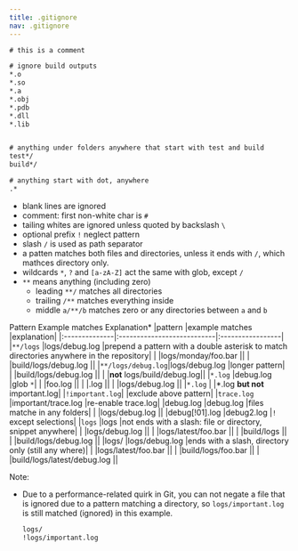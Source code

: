 ```yaml
---
title: .gitignore
nav: .gitignore
---
```


```txt
# this is a comment

# ignore build outputs
*.o
*.so
*.a
*.obj
*.pdb
*.dll
*.lib


# anything under folders anywhere that start with test and build
test*/
build*/

# anything start with dot, anywhere
.*

```

* blank lines are ignored
* comment: first non-white char is ``#``
* tailing whites are ignored unless quoted by backslash ``\``
* optional prefix ``!`` neglect pattern
* slash ``/`` is used as path separator
* a patten matches both files and directories, unless it ends with ``/``, which mathces directory only.
* wildcards ``*``, ``?`` and ``[a-zA-Z]`` act the same with glob, except ``/``
* ``**`` means anything (including zero)
  * leading ``**/`` matches all directories
  * trailing ``/**`` matches everything inside
  * middle ``a/**/b`` matches zero or any directories between ``a`` and ``b``


Pattern	Example matches	Explanation*
|pattern        |example matches             |explanation|
|:--------------|:---------------------------|:-----------------|
|``**/logs``    |logs/debug.log              |prepend a pattern with a double asterisk to match directories anywhere in the repository|
|               |logs/monday/foo.bar         ||
|               |build/logs/debug.log        ||
|``**/logs/debug.log``|logs/debug.log        |longer pattern|
|               |build/logs/debug.log        ||
|               |**not** logs/build/debug.log||
|``*.log``      |debug.log                   |glob ``*``|
|               |foo.log                     ||
|               |.log                        ||
|               |logs/debug.log              ||
|``*.log``      |                            |*.log **but not** important.log|
|``!important.log``|                         |exclude above pattern|
|``trace.log``  |important/trace.log         |re-enable trace.log|
|debug.log      |debug.log                   |files matche in any folders|
|               |logs/debug.log              ||
|debug[!01].log |debug2.log                  |``!`` except selections|
|``logs``       |logs                        |not ends with a slash: file or directory, snippet anywhere|
|               |logs/debug.log              ||
|               |logs/latest/foo.bar         ||
|               |build/logs                  ||
|               |build/logs/debug.log        ||
|logs/          |logs/debug.log              |ends with a slash, directory only (still any where)|
|               |logs/latest/foo.bar         ||
|               |build/logs/foo.bar          ||
|               |build/logs/latest/debug.log ||

Note:
* Due to a performance-related quirk in Git, you can not negate a file that is ignored due to a pattern matching a directory, so ``logs/important.log`` is still matched (ignored) in this example.
  ```txt
  logs/
  !logs/important.log
  ```
